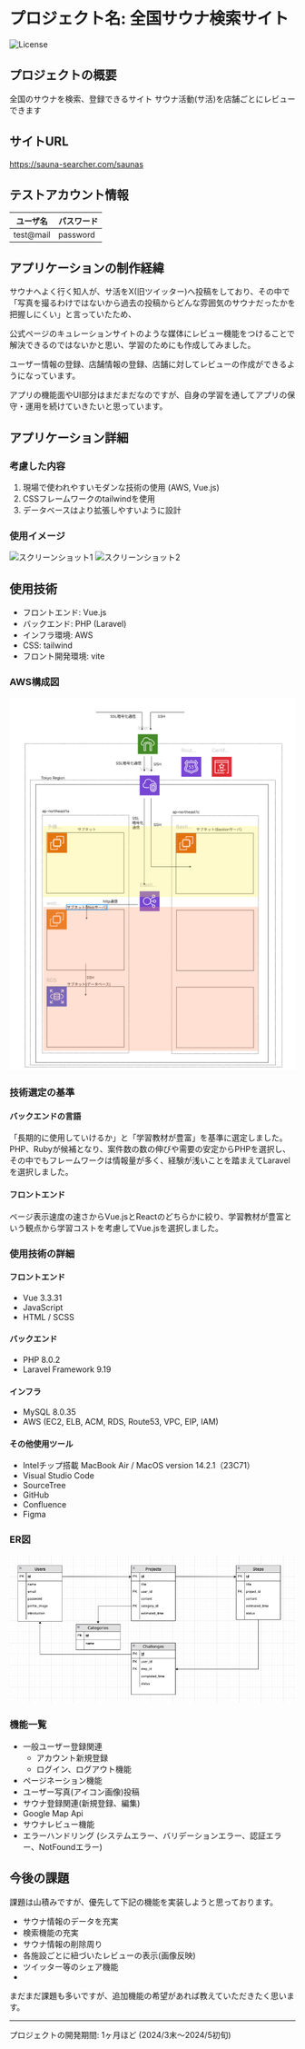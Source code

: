 # プロジェクト名: 全国サウナ検索サイト

![License](https://img.shields.io/badge/license-MIT-blue.svg)

## プロジェクトの概要

全国のサウナを検索、登録できるサイト
サウナ活動(サ活)を店舗ごとにレビューできます

## サイトURL

https://sauna-searcher.com/saunas

## テストアカウント情報

| ユーザ名      | パスワード     |
|---------------|----------------|
| test@mail     | password       |

## アプリケーションの制作経緯

サウナへよく行く知人が、サ活をX(旧ツイッター)へ投稿をしており、その中で「写真を撮るわけではないから過去の投稿からどんな雰囲気のサウナだったかを把握しにくい」と言っていたため、

公式ページのキュレーションサイトのような媒体にレビュー機能をつけることで解決できるのではないかと思い、学習のためにも作成してみました。

ユーザー情報の登録、店舗情報の登録、店舗に対してレビューの作成ができるようになっています。

アプリの機能面やUI部分はまだまだなのですが、自身の学習を通してアプリの保守・運用を続けていきたいと思っています。

## アプリケーション詳細

### 考慮した内容

1. 現場で使われやすいモダンな技術の使用 (AWS, Vue.js)
2. CSSフレームワークのtailwindを使用
3. データベースはより拡張しやすいように設計

### 使用イメージ

![スクリーンショット1](path/to/screenshot1.png)
![スクリーンショット2](path/to/screenshot2.png)

## 使用技術

- フロントエンド: Vue.js
- バックエンド: PHP (Laravel)
- インフラ環境: AWS
- CSS: tailwind
- フロント開発環境: vite

### AWS構成図

![AWS構成図](https://github.com/tai22222/images/raw/main/infra-aws.png)

### 技術選定の基準

#### バックエンドの言語

「長期的に使用していけるか」と「学習教材が豊富」を基準に選定しました。PHP、Rubyが候補となり、案件数の数の伸びや需要の安定からPHPを選択し、その中でもフレームワークは情報量が多く、経験が浅いことを踏まえてLaravelを選択しました。

#### フロントエンド

ページ表示速度の速さからVue.jsとReactのどちらかに絞り、学習教材が豊富という観点から学習コストを考慮してVue.jsを選択しました。

### 使用技術の詳細

#### フロントエンド

- Vue 3.3.31
- JavaScript
- HTML / SCSS

#### バックエンド

- PHP 8.0.2
- Laravel Framework 9.19

#### インフラ

- MySQL 8.0.35
- AWS (EC2, ELB, ACM, RDS, Route53, VPC, EIP, IAM)

#### その他使用ツール

- Intelチップ搭載 MacBook Air / MacOS version 14.2.1（23C71）
- Visual Studio Code
- SourceTree
- GitHub
- Confluence
- Figma

### ER図

![ER図](https://github.com/tai22222/images/raw/main/er-diagram.png)

### 機能一覧

- 一般ユーザー登録関連
  - アカウント新規登録
  - ログイン、ログアウト機能
- ページネーション機能
- ユーザー写真(アイコン画像)投稿
- サウナ登録関連(新規登録、編集)
- Google Map Api
- サウナレビュー機能
- エラーハンドリング (システムエラー、バリデーションエラー、認証エラー、NotFoundエラー)

## 今後の課題

課題は山積みですが、優先して下記の機能を実装しようと思っております。

- サウナ情報のデータを充実
- 検索機能の充実
- サウナ情報の削除周り
- 各施設ごとに紐づいたレビューの表示(画像反映)
- ツイッター等のシェア機能
- 

まだまだ課題も多いですが、追加機能の希望があれば教えていただきたく思います。

---

プロジェクトの開発期間: 1ヶ月ほど (2024/3末〜2024/5初旬)
